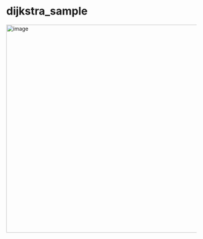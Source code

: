 # dijkstra_sample
<img width="550" alt="image" src="https://user-images.githubusercontent.com/79187060/207511624-a5f2b7f6-96d4-4b59-8654-7e287cf70d4a.png">
